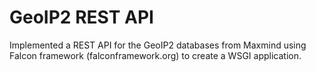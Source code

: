 GeoIP2 REST API
===============

Implemented a REST API for the GeoIP2 databases from Maxmind using Falcon
framework (falconframework.org) to create a WSGI application.
